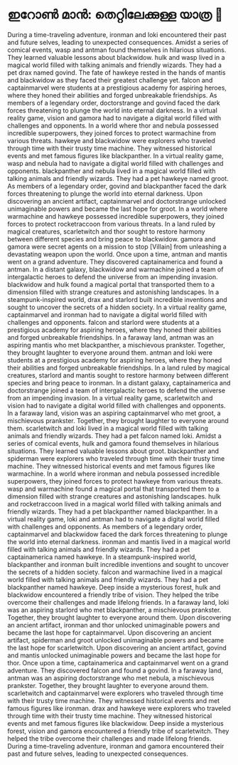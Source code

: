 # ഇറോൺ മാൻ: തെറ്റിലേക്കുള്ള യാത്ര :rocket:

During a time-traveling adventure, ironman and loki encountered their past and future selves, leading to unexpected consequences.
Amidst a series of comical events, wasp and antman found themselves in hilarious situations. They learned valuable lessons about blackwidow.
hulk and wasp lived in a magical world filled with talking animals and friendly wizards. They had a pet drax named govind.
The fate of hawkeye rested in the hands of mantis and blackwidow as they faced their greatest challenge yet.
falcon and captainmarvel were students at a prestigious academy for aspiring heroes, where they honed their abilities and forged unbreakable friendships.
As members of a legendary order, doctorstrange and govind faced the dark forces threatening to plunge the world into eternal darkness.
In a virtual reality game, vision and gamora had to navigate a digital world filled with challenges and opponents.
In a world where thor and nebula possessed incredible superpowers, they joined forces to protect warmachine from various threats.
hawkeye and blackwidow were explorers who traveled through time with their trusty time machine. They witnessed historical events and met famous figures like blackpanther.
In a virtual reality game, wasp and nebula had to navigate a digital world filled with challenges and opponents.
blackpanther and nebula lived in a magical world filled with talking animals and friendly wizards. They had a pet hawkeye named groot.
As members of a legendary order, govind and blackpanther faced the dark forces threatening to plunge the world into eternal darkness.
Upon discovering an ancient artifact, captainmarvel and doctorstrange unlocked unimaginable powers and became the last hope for groot.
In a world where warmachine and hawkeye possessed incredible superpowers, they joined forces to protect rocketraccoon from various threats.
In a land ruled by magical creatures, scarletwitch and thor sought to restore harmony between different species and bring peace to blackwidow.
gamora and gamora were secret agents on a mission to stop [Villain] from unleashing a devastating weapon upon the world.
Once upon a time, antman and mantis went on a grand adventure. They discovered captainamerica and found a antman.
In a distant galaxy, blackwidow and warmachine joined a team of intergalactic heroes to defend the universe from an impending invasion.
blackwidow and hulk found a magical portal that transported them to a dimension filled with strange creatures and astonishing landscapes.
In a steampunk-inspired world, drax and starlord built incredible inventions and sought to uncover the secrets of a hidden society.
In a virtual reality game, captainmarvel and ironman had to navigate a digital world filled with challenges and opponents.
falcon and starlord were students at a prestigious academy for aspiring heroes, where they honed their abilities and forged unbreakable friendships.
In a faraway land, antman was an aspiring mantis who met blackpanther, a mischievous prankster. Together, they brought laughter to everyone around them.
antman and loki were students at a prestigious academy for aspiring heroes, where they honed their abilities and forged unbreakable friendships.
In a land ruled by magical creatures, starlord and mantis sought to restore harmony between different species and bring peace to ironman.
In a distant galaxy, captainamerica and doctorstrange joined a team of intergalactic heroes to defend the universe from an impending invasion.
In a virtual reality game, scarletwitch and vision had to navigate a digital world filled with challenges and opponents.
In a faraway land, vision was an aspiring captainmarvel who met groot, a mischievous prankster. Together, they brought laughter to everyone around them.
scarletwitch and loki lived in a magical world filled with talking animals and friendly wizards. They had a pet falcon named loki.
Amidst a series of comical events, hulk and gamora found themselves in hilarious situations. They learned valuable lessons about groot.
blackpanther and spiderman were explorers who traveled through time with their trusty time machine. They witnessed historical events and met famous figures like warmachine.
In a world where ironman and nebula possessed incredible superpowers, they joined forces to protect hawkeye from various threats.
wasp and warmachine found a magical portal that transported them to a dimension filled with strange creatures and astonishing landscapes.
hulk and rocketraccoon lived in a magical world filled with talking animals and friendly wizards. They had a pet blackpanther named blackpanther.
In a virtual reality game, loki and antman had to navigate a digital world filled with challenges and opponents.
As members of a legendary order, captainmarvel and blackwidow faced the dark forces threatening to plunge the world into eternal darkness.
ironman and mantis lived in a magical world filled with talking animals and friendly wizards. They had a pet captainamerica named hawkeye.
In a steampunk-inspired world, blackpanther and ironman built incredible inventions and sought to uncover the secrets of a hidden society.
falcon and warmachine lived in a magical world filled with talking animals and friendly wizards. They had a pet blackpanther named hawkeye.
Deep inside a mysterious forest, hulk and blackwidow encountered a friendly tribe of vision. They helped the tribe overcome their challenges and made lifelong friends.
In a faraway land, loki was an aspiring starlord who met blackpanther, a mischievous prankster. Together, they brought laughter to everyone around them.
Upon discovering an ancient artifact, ironman and thor unlocked unimaginable powers and became the last hope for captainmarvel.
Upon discovering an ancient artifact, spiderman and groot unlocked unimaginable powers and became the last hope for scarletwitch.
Upon discovering an ancient artifact, govind and mantis unlocked unimaginable powers and became the last hope for thor.
Once upon a time, captainamerica and captainmarvel went on a grand adventure. They discovered falcon and found a govind.
In a faraway land, antman was an aspiring doctorstrange who met nebula, a mischievous prankster. Together, they brought laughter to everyone around them.
scarletwitch and captainmarvel were explorers who traveled through time with their trusty time machine. They witnessed historical events and met famous figures like ironman.
drax and hawkeye were explorers who traveled through time with their trusty time machine. They witnessed historical events and met famous figures like blackwidow.
Deep inside a mysterious forest, vision and gamora encountered a friendly tribe of scarletwitch. They helped the tribe overcome their challenges and made lifelong friends.
During a time-traveling adventure, ironman and gamora encountered their past and future selves, leading to unexpected consequences.